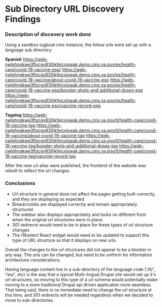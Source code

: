# Sub Directory URL Discovery Findings

### Description of discovery work done

Using a sandbox tugboat cms instance, the follow urls were set up with a language sub directory:

**Spanish**
https://web-nwlghnqkwe3ftxcgy830jkfejcxjswak.demo.cms.va.gov/es/health-care/covid-19-vaccine-esp/
https://web-nwlghnqkwe3ftxcgy830jkfejcxjswak.demo.cms.va.gov/es/health-care/covid-19-vaccine/about-covid-19-vaccine-esp
https://web-nwlghnqkwe3ftxcgy830jkfejcxjswak.demo.cms.va.gov/es/health-care/covid-19-vaccine-esp/booster-shots-and-additional-doses-esp
https://web-nwlghnqkwe3ftxcgy830jkfejcxjswak.demo.cms.va.gov/es/health-care/covid-19-vaccine-esp/vaccine-record-esp

**Tagalog**
https://web-nwlghnqkwe3ftxcgy830jkfejcxjswak.demo.cms.va.gov/tl/health-care/covid-19-vaccine-tag
https://web-nwlghnqkwe3ftxcgy830jkfejcxjswak.demo.cms.va.gov/tl/health-care/covid-19-vaccine/about-covid-19-vaccine-tag
https://web-nwlghnqkwe3ftxcgy830jkfejcxjswak.demo.cms.va.gov/tl/health-care/covid-19-vaccine-tag/booster-shots-and-additional-doses-tag
https://web-nwlghnqkwe3ftxcgy830jkfejcxjswak.demo.cms.va.gov/tl/health-care/covid-19-vaccine-tag/vaccine-record-tag

After the new url alias were published, the frontend of the website was rebuilt to reflect the url changes.

### Conclusions

* Url structure in general does not affect the pages getting built correctly, and they are displaying as expected
* Breadcrumbs are displayed correctly and remain appropriately structured
* The sidebar also displays appropriately and looks no different from when the original url structures were in place.
* 301 redirects would need to be in place for these types of url structure changes
* The i18select React widget would need to be updated to support this type of URL structure so that it displays on new urls.

Overall the changes to the url structures did not appear to be a blocker in any way. The urls can be changed, but need to be uniform for information architecture considerations.

Having language content live in a sub-directory of the language code ('/tl/', '/es/', etc) is the way that a typical Multi-lingual Drupal site would set up it's url structures, so moving to this type of a url schema would potentially make moving to a more traditional Drupal api driven application more seamless. That being said, there is no immediate need to change the url structure at this time, and 301 redirects will be needed regardless when we decided to move to sub-directories.
